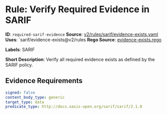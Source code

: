 # Rule: Verify Required Evidence in SARIF

**ID**: `required-sarif-evidence`
**Source**: [v2/rules/sarif/evidence-exists.yaml](https://github.com/scribe-public/sample-policies/v2/rules/sarif/evidence-exists.yaml)
**Uses**: `sarif/evidence-exists@v2/rules
**Rego Source**: [evidence-exists.rego](https://github.com/scribe-public/sample-policies/v2/rules/sarif/evidence-exists.rego)

**Labels**: SARIF

**Short Description**: Verify all required evidence exists as defined by the SARIF policy.

## Evidence Requirements

```yaml
signed: false
content_body_type: generic
target_type: data
predicate_type: http://docs.oasis-open.org/sarif/sarif/2.1.0
```
